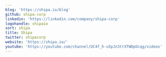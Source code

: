 ```yaml
---
blog: 'https://shipa.io/blog'
github: shipa-corp
linkedin: 'https://linkedin.com/company/shipa-corp'
logohandle: shipaio
sort: shipa
title: Shipa
twitter: shipacorp
website: 'https://shipa.io/'
youtube: 'https://youtube.com/channel/UC4f_h-u5pJn3trXTWDpOcqg/videos'
---
```


